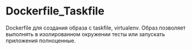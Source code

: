 # Dockerfile_Taskfile
Dockerfile для создания образа с taskfile, virtualenv. Образ позволяет выполнять в изолированном окружении тесты или запускать приложения полноценные.

